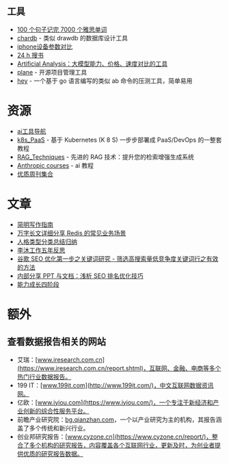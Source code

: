 ## 工具
- [100 个句子记完 7000 个雅思单词](https://english.shuzijumin.com/)
-  [chardb](https://github.com/chartdb/chartdb) - 类似 drawdb 的数据库设计工具
- [iphone设备参数对比](https://hubweb.cn/)
- [24 h 搜书](https://24hbook.store/)
- [Artificial Analysis：大模型能力、价格、速度对比的工具](https://artificialanalysis.ai/models/gpt-4o-mini)
- [plane](https://github.com/makeplane/plane) - 开源项目管理工具
- [hey](https://github.com/rakyll/hey) - 一个基于 go 语言编写的类似 ab 命令的压测工具，简单易用

# 资源
- [ai工具导航](https://aitoolly.com/zh)
- [k8s_PaaS](https://github.com/ben1234560/k8s_PaaS) - 基于 Kubernetes (K 8 S) 一步步部署成 PaaS/DevOps 的一整套教程
- [RAG_Techniques](https://github.com/NirDiamant/RAG_Techniques) - 先进的 RAG 技术：提升您的检索增强生成系统
- [Anthropic courses](https://github.com/anthropics/courses) - ai 教程
- [优质周刊集合](https://weekly0.com/)

# 文章
- [简明写作指南](https://www.v2ex.com/t/1026237#reply15)
- [万字长文详细分享 Redis 的常见业务场景](https://www.bestblogs.dev/article/54a719)
- [人格类型分类总结归纳](https://blog.17lai.site/posts/ec34b111/)
- [李沐工作五年反思](https://zhuanlan.zhihu.com/p/374777591)
- [谷歌 SEO 优化第一步之关键词研究 - 筛选高搜索量低竞争度关键词行之有效的方法](https://liusha.com/keyword-tools/)
 - [内部分享 PPT 与文档：浅析 SEO 排名优化技巧](https://imzl.com/seo-ppt-document.html)
- [能力成长四阶段](https://en.wikipedia.org/wiki/Four_stages_of_competence)

# 额外
## 查看数据报告相关的网站
- 艾瑞：[www.iresearch.com.cn](https://www.iresearch.com.cn/report.shtml)，互联网、金融、电商等多个热门行业数据报告。
- 199 IT：[www.199it.com](http://www.199it.com/)，中文互联网数据资讯网。
- 亿欧：[www.iyiou.com](https://www.iyiou.com/)，一个专注于新经济和产业创新的综合性服务平台。
- 前瞻产业研究院：[bg.qianzhan.com](https://bg.qianzhan.com/report/)，一个以产业研究为主的机构，其报告涵盖了多个传统和新兴行业。
- 创业邦研究报告：[www.cyzone.cn](https://www.cyzone.cn/report/)，整合了多个机构的研究报告，内容覆盖各个互联网行业，更新及时，为创业者提供优质的研究报告数据。